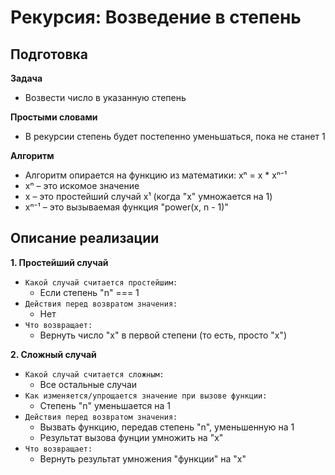 # Рекурсия:  Возведение в степень

## Подготовка
**Задача**
- Возвести число в указанную степень

**Простыми словами**
- В рекурсии степень будет постепенно уменьшаться, пока не станет 1

**Алгоритм**
- Алгоритм опирается на функцию из математики:  xⁿ = x * xⁿ⁻¹
- xⁿ – это искомое значение
- x  – это простейший случай x¹ (когда "x" умножается на 1)
- xⁿ⁻¹ – это вызываемая функция "power(x, n - 1)"


## Описание реализации
**1. Простейший случай**
- `Какой случай считается простейшим:`
  - Если степень "n" === 1
- `Действия перед возвратом значения:`
  - Нет
- `Что возвращает:`
  - Вернуть число "x" в первой степени (то есть, просто "x")

**2. Сложный случай**
- `Какой случай считается сложным:`
  - Все остальные случаи
- `Как изменяется/упрощается значение при вызове функции:`
  - Степень "n" уменьшается на 1
- `Действия перед возвратом значения:`
  - Вызвать функцию, передав степень "n", уменьшенную на 1
  - Результат вызова фунции умножить на "x"
- `Что возвращает:`
  - Вернуть результат умножения "функции" на "x"